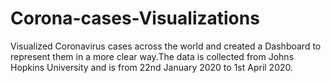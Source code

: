 # Corona-cases-Visualizations

Visualized Coronavirus cases across the world and created a Dashboard to represent them in a more clear way.The data is collected from Johns Hopkins University and is from 22nd January 2020 to 1st April 2020.